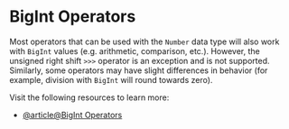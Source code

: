 # BigInt Operators

Most operators that can be used with the `Number` data type will also work with `BigInt` values (e.g. arithmetic, comparison, etc.). However, the unsigned right shift `>>>` operator is an exception and is not supported. Similarly, some operators may have slight differences in behavior (for example, division with `BigInt` will round towards zero).

Visit the following resources to learn more:

- [@article@BigInt Operators](https://developer.mozilla.org/en-US/docs/Web/JavaScript/Guide/Expressions_and_Operators#bigint_operators)
